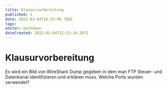 ```yaml
---
title: Klausurvorbereitung
published: 1
date: 2022-03-04T16:25:06.786Z
tags: 
editor: markdown
dateCreated: 2022-03-04T12:23:19.207Z
---
```


# Klausurvorbereitung

Es wird ein Bild von WireShark Dump gegeben in dem man FTP Steuer- und Datenkanal identifizieren und erklären muss.
Welche Ports wurden verwendet?

